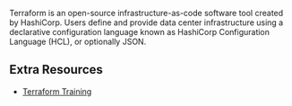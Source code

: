 Terraform is an open-source infrastructure-as-code software tool created by HashiCorp. Users define and provide data center infrastructure using a declarative configuration language known as HashiCorp Configuration Language (HCL), or optionally JSON.

## Extra Resources

-   [Terraform Training](https://learn.hashicorp.com/terraform)
